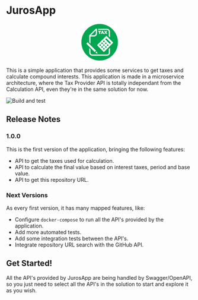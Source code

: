 # JurosApp

<p align="center">
<img src="https://github.com/lucas-rombaldi/juros-app/blob/master/docs/images/base-image.jpg?raw=true" height="100" width="100"/>
</p>

This is a simple application that provides some services to get taxes and calculate compound interests.
This application is made in a microservice architecture, where the Tax Provider API is totally independant from the Calculation API, even they're in the same solution for now.

![Build and test](https://github.com/lucas-rombaldi/juros-app/workflows/Build%20and%20test/badge.svg)

## Release Notes

### 1.0.0

This is the first version of the application, bringing the following features:

- API to get the taxes used for calculation.
- API to calculate the final value based on interest taxes, period and base value.
- API to get this repository URL.

### Next Versions

As every first version, it has many mapped features, like:

- Configure `docker-compose` to run all the API's provided by the application.
- Add more automated tests.
- Add some integration tests between the API's.
- Integrate repository URL search with the GitHub API.

## Get Started!

All the API's provided by JurosApp are being handled by Swagger/OpenAPI, so you just need to select all the API's in the solution to start and explore it as you wish.
